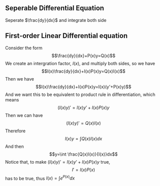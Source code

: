 ## Seperable Differential Equation
Seperate $\frac{dy}{dx}$ and integrate both side

## First-order Linear Differential equation
Consider the form $$\frac{dy}{dx}+P(x)y=Q(x)$$
We create an intergration factor, $I(x)$, and multiply both sides, so we have $$I(x)\frac{dy}{dx}+I(x)P(x)y=Q(x)I(x)$$
Then we have $$I(x)\frac{dy}{dx}+I(x)P(x)y=I(x)(y'+P(x)y)$$
And we want this to be equivalent to product rule in differentiation, which means $$(I(x)y)'=I(x)y'+I(x)P(x)y$$
Then we can have $$(I(x)y)'=Q(x)I(x)$$
Therefore $$I(x)y=\int Q(x)I(x)dx$$
And then $$y=\int \frac{Q(x)I(x)}{I(x)}dx$$
Notice that, to make $(I(x)y)'=I(x)y'+I(x)P(x)y$ true, $$I'=I(x)P(x)$$ has to be true, thus $I(x)=\int e^{P(x)} dx$

